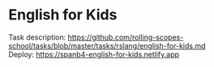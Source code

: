 # English for Kids
Task description: https://github.com/rolling-scopes-school/tasks/blob/master/tasks/rslang/english-for-kids.md <br>
Deploy: https://spanb4-english-for-kids.netlify.app
